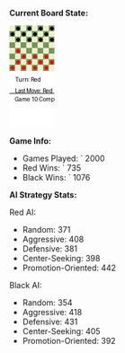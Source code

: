
**Current Board State:**  
<!-- START_GIF -->
![Checkers Game](./checkers_game.gif)
<!-- END_GIF -->

**Game Info:**  
- Games Played: `<!-- GAMES_PLAYED --> 2000
- Red Wins: `<!-- RED_WINS --> 735
- Black Wins: `<!-- BLACK_WINS --> 1076

<!-- AI_STATS -->
**AI Strategy Stats:**

Red AI:
- Random: 371
- Aggressive: 408
- Defensive: 381
- Center-Seeking: 398
- Promotion-Oriented: 442

Black AI:
- Random: 354
- Aggressive: 418
- Defensive: 431
- Center-Seeking: 405
- Promotion-Oriented: 392
